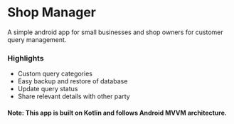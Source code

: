 # Shop Manager

A simple android app for small businesses and shop owners for customer query management.

### Highlights
- Custom query categories
- Easy backup and restore of database
- Update query status
- Share relevant details with other party

#### Note: This app is built on Kotlin and follows Android MVVM architecture.